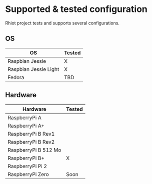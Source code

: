 # Supported & tested configuration

Rhiot project tests and supports several configurations.

## OS 

|OS | Tested  |
|---|---|
| Raspbian Jessie  |  X |
| Raspbian Jessie Light | X  |
| Fedora | TBD |


## Hardware

|Hardware | Tested  |
|---|---|
| RaspberryPi A  |   |
| RaspberryPi A+ |   |
| RaspberryPi B Rev1  |   |
| RaspberryPi B Rev2  |   |
| RaspberryPi B 512 Mo  |   |
| RaspberryPi B+  |  X |
| RaspberryPi Pi 2  |   |
| RaspberryPi Zero  | Soon  |




